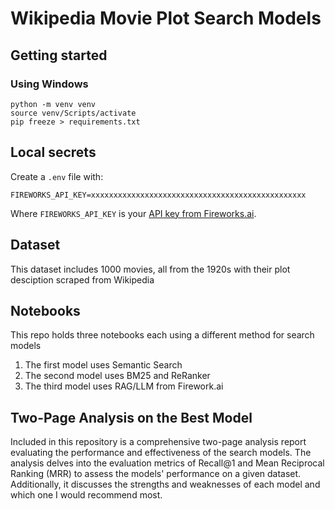 # Wikipedia Movie Plot Search Models

## Getting started
### Using Windows
```
python -m venv venv
source venv/Scripts/activate
pip freeze > requirements.txt
```

## Local secrets

Create a `.env` file with:

```
FIREWORKS_API_KEY=xxxxxxxxxxxxxxxxxxxxxxxxxxxxxxxxxxxxxxxxxxxxxxxx
```

Where `FIREWORKS_API_KEY` is your [API key from Fireworks.ai](https://fireworks.ai/api-keys).

## Dataset

This dataset includes 1000 movies, all from the 1920s with their plot desciption scraped from Wikipedia

## Notebooks

This repo holds three notebooks each using a different method for search models
1. The first model uses Semantic Search
2. The second model uses BM25 and ReRanker
3. The third model uses RAG/LLM from Firework.ai

## Two-Page Analysis on the Best Model

Included in this repository is a comprehensive two-page analysis report evaluating the performance and effectiveness of the search models. The analysis delves into the evaluation metrics of Recall@1 and Mean Reciprocal Ranking (MRR) to assess the models' performance on a given dataset. Additionally, it discusses the strengths and weaknesses of each model and which one I would recommend most.
